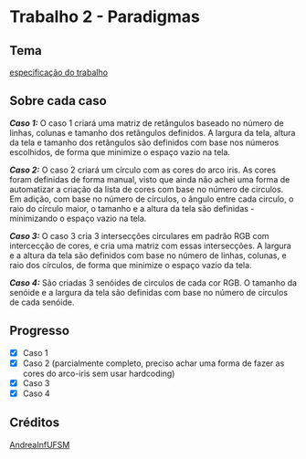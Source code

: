 # Trabalho 2 - Paradigmas

## Tema
[especificação do trabalho](https://github.com/AndreaInfUFSM/elc117-2019a/tree/master/trabalhos/t2)

## Sobre cada caso

_**Caso 1:**_
O caso 1 criará uma matriz de retângulos baseado no número de linhas, colunas e tamanho dos retângulos definidos. A largura da tela, altura da tela e tamanho dos retângulos são definidos com base nos números escolhidos, de forma que minimize o espaço vazio na tela.

_**Caso 2:**_
O caso 2 criará um círculo com as cores do arco iris. As cores foram definidas de forma manual, visto que ainda não achei uma forma de automatizar a criação da lista de cores com base no número de circulos. Em adição, com base no número de círculos, o ângulo entre cada circulo, o raio do círculo maior, o tamanho e a altura da tela são definidas - minimizando o espaço vazio na tela.

_**Caso 3:**_
O caso 3 cria 3 intersecções circulares em padrão RGB com intercecção de cores, e cria uma matriz com essas intersecções. A largura e a altura da tela são definidos com base no número de linhas, colunas, e raio dos círculos, de forma que minimize o espaço vazio da tela.

_**Caso 4:**_
São criadas 3 senóides de circulos de cada cor RGB. O tamanho da senóide e a largura da tela são definidas com base no número de circulos de cada senóide.

## Progresso

- [x] Caso 1
- [x] Caso 2 (parcialmente completo, preciso achar uma forma de fazer as cores do arco-iris sem usar hardcoding)
- [x] Caso 3
- [x] Caso 4

## Créditos
[AndreaInfUFSM](https://github.com/AndreaInfUFSM)
